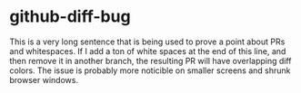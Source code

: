 # github-diff-bug

This is a very long sentence that is being used to prove a point about PRs and whitespaces. If I add a ton of white spaces at the end of this line, and then remove it in another branch, the resulting PR will have overlapping diff colors. The issue is probably more noticible on smaller screens and shrunk browser windows.
